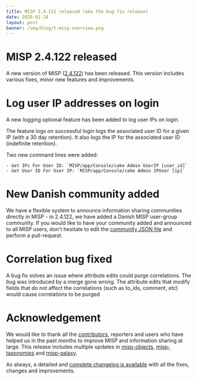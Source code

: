 ```yaml
---
title: MISP 2.4.122 released (aka the bug fix release)
date: 2020-02-18
layout: post
banner: /img/blog/t-misp-overview.png
---
```


# MISP 2.4.122 released

A new version of MISP ([2.4.122](https://github.com/MISP/MISP/tree/v2.4.122)) has been released. This version includes various fixes, minor new features and improvements.

# Log user IP addresses on login

A new logging optional feature has been added to log user IPs on login.

The feature logs on successful login logs the associated user ID for a given IP (with a 30 day retention). It also logs the IP for the associated user ID (indefinite retention).

Two new command lines were added:

    - Get IPs For User ID: `MISP/app/Console/cake Admin UserIP [user_id]`
    - Get User ID For User IP: `MISP/app/Console/cake Admin IPUser [ip]`

# New Danish community added

We have a flexible system to announce information sharing communities directly in MISP - in 2.4.122, we have added a Danish MISP user-group community. If you would like to have your community added and announced to all MISP users, don't hesitate to edit the [community JSON file](https://github.com/MISP/MISP/blob/2.4/app/files/community-metadata/defaults.json) and perform a pull-request.

# Correlation bug fixed

A bug fix solves an issue where attribute edits could purge correlations. The bug was introduced by a merge gone wrong. The attribute edits that modify fields that do not affect the correlations (such as to_ids, comment, etc) would cause correlations to be purged

# Acknowledgement

We would like to thank all the [contributors](/contributors), reporters and users who have helped us in the past months to improve MISP and information sharing at large. This release includes multiple updates in [misp-objects](/objects.html), [misp-taxonomies](/taxonomies.html) and [misp-galaxy](/galaxy.html).

As always, a detailed and [complete changelog is available](/Changelog.txt) with all the fixes, changes and improvements.


